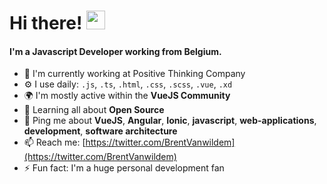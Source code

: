 # Hi there! <img src="https://raw.githubusercontent.com/MartinHeinz/MartinHeinz/master/wave.gif" width="30px">


#### I'm a Javascript Developer working from Belgium.

- 🏢 I'm currently working at Positive Thinking Company
- ⚙️ I use daily: `.js`, `.ts`, `.html`, `.css`, `.scss`, `.vue`, `.xd`
- 🌍 I'm mostly active within the **VueJS Community**
- 🌱 Learning all about **Open Source**
- 💬 Ping me about **VueJS**, **Angular**, **Ionic**, **javascript**, **web-applications**, **development**, **software architecture**
- 📫 Reach me: [https://twitter.com/BrentVanwildem](https://twitter.com/BrentVanwildem)
- ⚡️ Fun fact: I'm a huge personal development fan
